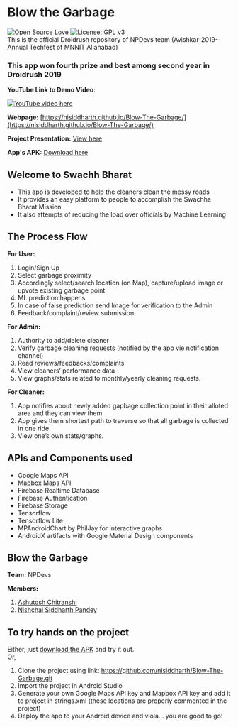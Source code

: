 # Blow the Garbage
[![Open Source Love](https://badges.frapsoft.com/os/v1/open-source.svg?v=103)](https://github.com/ellerbrock/open-source-badges/)
[![License: GPL v3](https://img.shields.io/badge/License-GPLv3-blue.svg)](https://www.gnu.org/licenses/gpl-3.0)<br>
This is the official Droidrush repository of NPDevs team (Avishkar-2019--Annual Techfest of MNNIT Allahabad) <br>
<h3>This app won fourth prize and best among second year in Droidrush 2019</h3>

**YouTube Link to Demo Video**: 

[![YouTube video here](https://img.youtube.com/vi/FEcD0WRsvEk/0.jpg?raw=true)](https://www.youtube.com/watch?v=FEcD0WRsvEk)

**Webpage:** [https://nisiddharth.github.io/Blow-The-Garbage/](https://nisiddharth.github.io/Blow-The-Garbage/)

**Project Presentation:** [View here](https://github.com/nisiddharth/Blow-The-Garbage/blob/master/BlowTheGarbage.pdf)

**App's APK:** [Download here](https://github.com/nisiddharth/Blow-The-Garbage/blob/master/BlowTheGarbage.apk)


## Welcome to Swachh Bharat
- This app is developed to help the cleaners clean the messy roads
- It provides an easy platform to people to accomplish the Swachha Bharat Mission
- It also attempts of reducing the load over officials by Machine Learning

## The Process Flow
**For User:**
1. Login/Sign Up
2. Select garbage proximity
3. Accordingly select/search location (on Map), capture/upload image or upvote existing garbage point
4. ML prediction happens
5. In case of false prediction send Image for verification to the Admin
6. Feedback/complaint/review submission.

**For Admin:**
1. Authority to add/delete cleaner
2. Verify garbage cleaning requests (notified by the app vie notification channel)
3. Read reviews/feedbacks/complaints
4. View cleaners’ performance data
5. View graphs/stats related to monthly/yearly cleaning requests.

**For Cleaner:**
1. App notifies about newly added gapbage collection point in their alloted area and they can view them
2. App gives them shortest path to traverse so that all garbage is collected in one ride.
3. View one’s own stats/graphs.

## APIs and Components used
- Google Maps API
- Mapbox Maps API
- Firebase Realtime Database
- Firebase Authentication
- Firebase Storage
- Tensorflow
- Tensorflow Lite
- MPAndroidChart by PhilJay for interactive graphs
- AndroidX artifacts with Google Material Design components

## Blow the Garbage
**Team:** NPDevs

**Members:**
1. [Ashutosh Chitranshi](https://github.com/ashu12chi/)
2. [Nishchal Siddharth Pandey](https://github.com/nisiddharth/)

## To try hands on the project
Either, just [download the APK](https://github.com/nisiddharth/Blow-The-Garbage/blob/master/BlowTheGarbage.apk) and try it out.
<br>
Or,
<br>
1. Clone the project using link: https://github.com/nisiddharth/Blow-The-Garbage.git
2. Import the project in Android Studio
3. Generate your own Google Maps API key and Mapbox API key and add it to project in strings.xml (these locations are properly commented in the project)
4. Deploy the app to your Android device and viola... you are good to go!
